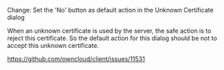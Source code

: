 Change: Set the 'No' button as default action in the Unknown Certificate dialog

When an unknown certificate is used by the server, the safe action is to
reject this certificate. So the default action for this dialog should be
not to accept this unknown certificate.

https://github.com/owncloud/client/issues/11531
